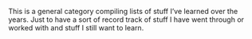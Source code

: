This is a general category compiling lists of stuff I’ve learned over the years. Just to have a sort of record track of stuff I have went through or worked with and stuff I still want to learn.